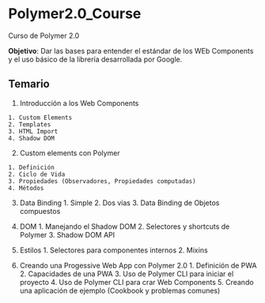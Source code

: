 # Polymer2.0_Course

Curso de Polymer 2.0

**Objetivo**: Dar las bases para entender el estándar de los WEb Components y el uso básico de la librería desarrollada por Google.

## Temario

  1. Introducción a los Web Components

    1. Custom Elements
    2. Templates
    3. HTML Import
    4. Shadow DOM
  
  2. Custom elements con Polymer

    1. Definición
    2. Ciclo de Vida
    3. Propiedades (Observadores, Propiedades computadas)
    4. Métodos
  
  3. Data Binding
    1. Simple
    2. Dos vías
    3. Data Binding de Objetos compuestos

  4. DOM
    1. Manejando el Shadow DOM
    2. Selectores y shortcuts de Polymer
    3. Shadow DOM API 

  5. Estilos
    1. Selectores para componentes internos
    2. Mixins

  6. Creando una Progessive Web App con Polymer 2.0
    1. Definición de PWA
    2. Capacidades de una PWA
    3. Uso de Polymer CLI para iniciar el proyecto
    4. Uso de Polymer CLI para crar Web Components
    5. Creando una aplicación de ejemplo (Cookbook y problemas comunes)
